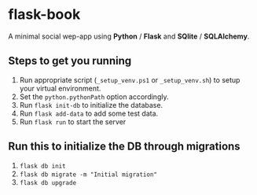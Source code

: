 # flask-book

A minimal social wep-app using **Python** / **Flask** and **SQlite** / **SQLAlchemy**.

## Steps to get you running

1. Run appropriate script (`_setup_venv.ps1` or `_setup_venv.sh`) to setup your virtual environment.
1. Set the `python.pythonPath` option accordingly.
1. Run `flask init-db` to initialize the database.
1. Run `flask add-data` to add some test data.
1. Run `flask run` to start the server

## Run this to initialize the DB through migrations

1. `flask db init`
1. `flask db migrate -m "Initial migration"`
1. `flask db upgrade`
